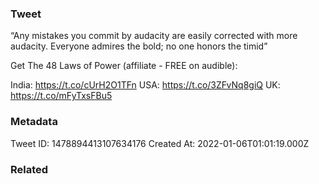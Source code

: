 ### Tweet
“Any mistakes you commit by audacity are easily corrected with more audacity. Everyone admires the bold; no one honors the timid”

Get The 48 Laws of Power (affiliate - FREE on audible):

India: https://t.co/cUrH2O1TFn
USA: https://t.co/3ZFvNq8giQ
UK: https://t.co/mFyTxsFBu5

### Metadata
Tweet ID: 1478894413107634176
Created At: 2022-01-06T01:01:19.000Z

### Related

